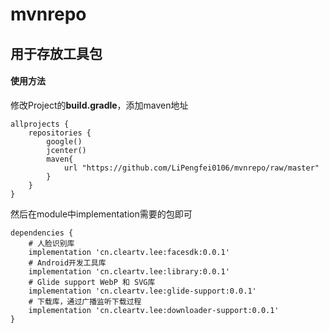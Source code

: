 # mvnrepo
## 用于存放工具包
#### 使用方法
修改Project的**build.gradle**，添加maven地址
```
allprojects {
    repositories {
        google()
        jcenter()
        maven{
            url "https://github.com/LiPengfei0106/mvnrepo/raw/master"
        }
    }
}
```
然后在module中implementation需要的包即可
```
dependencies {
    # 人脸识别库
    implementation 'cn.cleartv.lee:facesdk:0.0.1'
    # Android开发工具库
    implementation 'cn.cleartv.lee:library:0.0.1'
    # Glide support WebP 和 SVG库
    implementation 'cn.cleartv.lee:glide-support:0.0.1'
    # 下载库，通过广播监听下载过程
    implementation 'cn.cleartv.lee:downloader-support:0.0.1'
}
```
